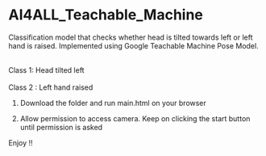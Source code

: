 # AI4ALL_Teachable_Machine

Classification model that checks whether head is tilted towards left or left hand is raised. Implemented using Google Teachable Machine Pose Model.

 <br> Class 1: Head tilted left </br>
<br> Class 2 : Left hand raised </br>



1) Download the folder and run main.html on your browser

2) Allow permission to access camera. Keep on clicking the start button until permission is asked

Enjoy !!




